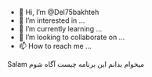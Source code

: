 - 👋 Hi, I’m @Del75bakhteh
- 👀 I’m interested in ...
- 🌱 I’m currently learning ...
- 💞️ I’m looking to collaborate on ...
- 📫 How to reach me ...

<!---
Del75bakhteh/Del75bakhteh is a ✨ special ✨ repository because its `README.md` (this file) appears on your GitHub profile.
You can click the Preview link to take a look at your changes.
--->
Salam میخوام بدانم این برنامه چیست آگاه شوم
